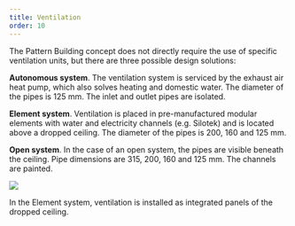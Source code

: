```yaml
---
title: Ventilation
order: 10
---
```

The Pattern Building concept does not directly require the use of specific ventilation units, but there are three possible design solutions:

**Autonomous system**. The ventilation system is serviced by the exhaust air heat pump, which also solves heating and domestic water. The diameter of the pipes is 125 mm. The inlet and outlet pipes are isolated.

**Element system**. Ventilation is placed in pre-manufactured modular elements with water and electricity channels (e.g. Silotek) and is located above a dropped ceiling. The diameter of the pipes is 200, 160 and 125 mm.

**Open system**. In the case of an open system, the pipes are visible beneath the ceiling. Pipe dimensions are 315, 200, 160 and 125 mm. The channels are painted.

![](https://res.cloudinary.com/patternbuildings/image/upload/v1595350797/docs/PatternBuildings_Ventilation_tnmkd3.jpg)

In the Element system, ventilation is installed as integrated panels of the dropped ceiling.